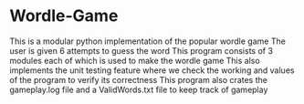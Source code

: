# Wordle-Game
This is a modular python implementation of the popular wordle game
The user is given 6 attempts to guess the word 
This program consists of 3 modules each of which is used to make the wordle game
This also implements the unit testing feature where we check the working and values of the program to verify its correctness
This program also crates the gameplay.log file and a ValidWords.txt file to keep track of gameplay
